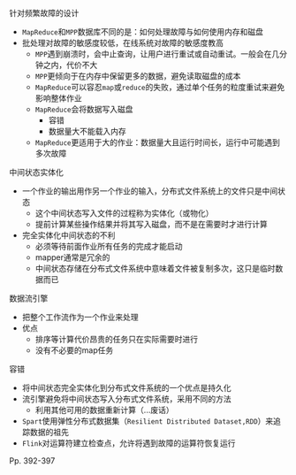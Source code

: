 针对频繁故障的设计

-   `MapReduce`和`MPP`数据库不同的是：如何处理故障与如何使用内存和磁盘
-   批处理对故障的敏感度较低，在线系统对故障的敏感度教高
    -   `MPP`遇到崩溃时，会中止查询，让用户进行重试或自动重试。一般会在几分钟之内，代价不大
    -   `MPP`更倾向于在内存中保留更多的数据，避免读取磁盘的成本
    -   `MapReduce`可以容忍`map`或`reduce`的失败，通过单个任务的粒度重试来避免影响整体作业
    -   `MapReduce`会将数据写入磁盘
        -   容错
        -   数据量大不能载入内存
    -   `MapReduce`更适用于大的作业：数据量大且运行时间长，运行中可能遇到多次故障



中间状态实体化

-   一个作业的输出用作另一个作业的输入，分布式文件系统上的文件只是中间状态
    -   这个中间状态写入文件的过程称为实体化（或物化）
    -   提前计算某些操作结果并将其写入磁盘，而不是在需要时才进行计算
-   完全实体化中间状态的不利
    -   必须等待前面作业所有任务的完成才能启动
    -   mapper通常是冗余的
    -   中间状态存储在分布式文件系统中意味着文件被复制多次，这只是临时数据而已



数据流引擎

-   把整个工作流作为一个作业来处理
-   优点
    -   排序等计算代价昂贵的任务只在实际需要时进行
    -   没有不必要的map任务



容错

-   将中间状态完全实体化到分布式文件系统的一个优点是持久化
-   流引擎避免将中间状态写入分布式文件系统，采用不同的方法
    -   利用其他可用的数据重新计算（...废话）
-   `Spart`使用弹性分布式数据集（`Resilient Distributed Dataset,RDD`）来追踪数据的祖先
-   `Flink`对运算符建立检查点，允许将遇到故障的运算符恢复运行



Pp. 392-397